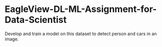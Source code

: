 # EagleView-DL-ML-Assignment-for-Data-Scientist
Develop and train a model on this dataset to detect person and cars in an image.
